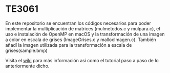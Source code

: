 # TE3061

En este repositorio se encuentran los códigos necesarios para poder implementar la multiplicación de matrices (mulmetodos.c y mulpara.c), el uso e instalación de OpenMP en macOS y la transformación de una imagen a color en escala de grises (ImageGrises.c y mallocImagen.c).
También añadí la imagen utilizada para la transformación a escala de grises(sample.bmp)

Visita el [wiki](https://github.com/rhm02/TE3061/wiki) para más información así como el tutorial paso a paso de lo anteriormente dicho.
